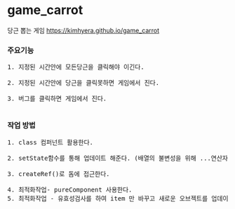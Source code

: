 # game_carrot
 당근 뽑는 게임  https://kimhyera.github.io/game_carrot
 
### 주요기능
<pre>
1. 지정된 시간안에 모든당근을 클릭해야 이긴다. 

2. 지정된 시간안에 당근을 클릭못하면 게임에서 진다.

3. 버그를 클릭하면 게임에서 진다.

</pre>


### 작업 방법 
<pre>
1. class 컴퍼넌트 활용한다.

2. setState함수를 통해 업데이트 해준다. (배열의 불변성을 위해 ...연산자 활용)

3. createRef()로 돔에 접근한다.

4. 최적화작업- pureComponent 사용한다.
5. 최적화작업 - 유효성검사를 하여 item 만 바꾸고 새로운 오브젝트를 업데이트 처리한다.
</pre>

